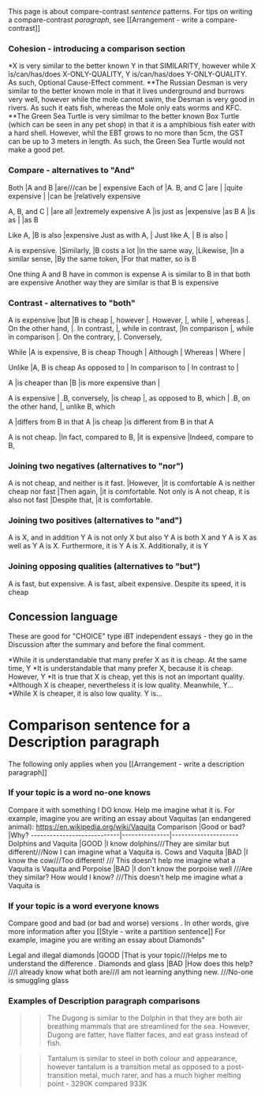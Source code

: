 This page is about compare-contrast _sentence_ patterns.
For tips on writing a compare-contrast _paragraph_, see [[Arrangement - write a compare-contrast]]



### Cohesion - introducing a comparison section
*X is very similar to the better known Y in that SIMILARITY, however while X is/can/has/does X-ONLY-QUALITY, Y is/can/has/does Y-ONLY-QUALITY. As such, Optional Cause-Effect comment. 
**The Russian Desman is very similar to the better known mole in that it lives underground and burrows very well, however while the mole cannot swim, the Desman is very good in rivers. As such it eats fish, whereas the Mole only eats worms and KFC.
**The Green Sea Turtle is very similmar to the better known Box Turtle (which can be seen in any pet shop) in that it is a amphibious fish eater with a hard shell. However, whil the EBT grows to no more than 5cm, the GST can be up to 3 meters in length. As such, the Green Sea Turtle would not make a good pet. 

### Compare - alternatives to "And"
Both            |A and B        |are///can be   | expensive
Each of         |A. B, and C    |are                |      |quite expensive
                |               |can be         |relatively expensive

A, B, and C     |               |are all        |extremely expensive
A               |is just as     |expensive      |as B
A               |is as          |               |as B


Like A,             |B is also  |expensive
Just as with A,     |
Just like A,        |
B is also           |


A is expensive.     |Similarly,             |B costs a lot
                    |In the same way,
                    |Likewise,
                    |In a similar sense,
                    |By the same token,
                    |For that matter, so is B

One thing A and B have in common is expense
A is similar to B in that both are expensive
Another way they are similar is that B is expensive
   
### Contrast - alternatives to "both"
A is expensive  |but                |B is cheap
                |, however
                |. However,
                |, while
                |, whereas
                |. On the other hand,
                |. In contrast,
                |, while in contrast,
                |In comparison
                |, while in comparison
                |. On the contrary,
                |. Conversely,

While           |A is expensive, B is cheap
Though          |
Although        |
Whereas         |
Where           |

Unlike              |A, B is cheap
As opposed to       |
In comparison to    |
In contrast to      |


A       |is cheaper than            |B
        |is more expensive than     |

A is expensive  | .B, conversely,                       |is cheap
                |, as opposed to B, which
                | .B, on the other hand,
                |, unlike B, which

A               |differs from B in that A               |is cheap
                |is different from B in that A

A is not cheap. |In fact, compared to B,                |it is expensive
                |Indeed, compare to B,

### Joining two negatives (alternatives to "nor")
A is not cheap, and neither is it fast.         |However,       |it is comfortable
A is neither cheap nor fast                     |Then again,    |it is comfortable.
Not only is A not cheap, it is also not fast    |Despite that,  |it is comfortable.

### Joining two positives (alternatives to "and")
A is X, and in addition Y
A is not only X but also Y
A is both X and Y
A is X as well as Y
A is X. Furthermore, it is Y
A is X. Additionally, it is Y


### Joining opposing qualities (alternatives to "but")
A is fast, but expensive.
A is fast, albeit expensive.
Despite its speed, it is cheap

## Concession language
These are good for "CHOICE" type iBT independent essays - they go in the Discussion after the summary and before the final comment.

*While it is understandable that many prefer X as it is cheap. At the same time, Y
*It is understandable that many prefer X, because it is cheap. However, Y
*It is true that X is cheap, yet this is not an important quality.
*Although X is cheaper, nevertheless it is low quality. Meanwhile, Y...
*While X is cheaper, it is also low quality. Y is...

# Comparison sentence for a Description paragraph
The following only applies when you [[Arrangement - write a description paragraph]]
### If your topic is a word no-one knows
Compare it with something I DO know. Help me imagine what it is.
For example, imagine you are writing an essay about Vaquitas (an endangered animal): https://en.wikipedia.org/wiki/Vaquita
Comparison                  |Good or bad?   |Why?
----------------------------|---------------|---------------------
Dolphins and Vaquita        |GOOD           |I know dolphins///They are similar but different///Now I can imagine what a Vaquita is.
Cows and Vaquita            |BAD            |I know the cow///Too different! /// This doesn't help me imagine what a Vaquita is
Vaquita and Porpoise        |BAD            |I don't know the porpoise well ///Are they similar? How would I know? ///This doesn't help me imagine what a Vaquita is

### If your topic is a word everyone knows
Compare good and bad (or bad and worse) versions .
In other words, give more information after you [[Style - write a partition sentence]]
For example, imagine you are writing an essay about Diamonds"

Legal and illegal diamonds  |GOOD           |That is your topic///Helps me to understand the difference .
Diamonds and glass          |BAD            |How does this help? ///I already know what both are///I am not learning anything new. ///No-one is smuggling glass


### Examples of Description paragraph comparisons
>>The Dugong is similar to the Dolphin in that they are both air breathing mammals that are streamlined for the sea. However, Dugong are fatter, have flatter faces, and eat grass instead of fish.

>>Tantalum is similar to steel in both colour and appearance, however tantalum is a transition metal as opposed to a post-transition metal, much rarer, and has a much higher melting point - 3290K compared 933K
